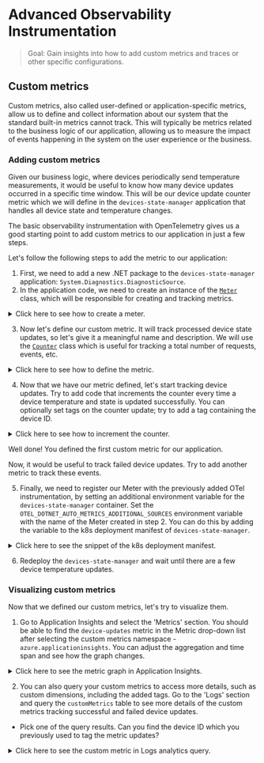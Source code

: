 # Advanced Observability Instrumentation

> Goal: Gain insights into how to add custom metrics and traces or other specific configurations.
<!-- 
1. How to add custom instrumentation
2. How to add custom traces for distributed tracing -->

## Custom metrics

Custom metrics, also called user-defined or application-specific metrics, allow us to define and collect information about our system that the standard built-in metrics cannot track.
This will typically be metrics related to the business logic of our application, allowing us to measure the impact of events happening in the system on the user experience or the business.

### Adding custom metrics

Given our business logic, where devices periodically send temperature measurements, it would be useful to know how many device updates occurred in a specific time window. This will be our device update counter metric which we will define in the `devices-state-manager` application that handles all device state and temperature changes.

The basic observability instrumentation with OpenTelemetry gives us a good starting point to add custom metrics to our application in just a few steps.

Let's follow the following steps to add the metric to our application:

1. First, we need to add a new .NET package to the `devices-state-manager` application: `System.Diagnostics.DiagnosticSource`.
2. In the application code, we need to create an instance of the [`Meter`](https://learn.microsoft.com/en-us/dotnet/api/system.diagnostics.metrics.meter?view=net-8.0) class, which will be responsible for creating and tracking metrics.

<details markdown="1">
<summary>Click here to see how to create a meter.</summary>

```csharp
using System.Diagnostics.Metrics;

namespace DevicesStateManager
{
    class EventHubReceiverService: IHostedService
    {
        // other dependencies
        // ...
        private readonly Meter _meter;

        public EventHubReceiverService(
            string? storageConnectionString,
            string? blobContainerName,
            string? eventHubsConnectionString,
            string? eventHubName,
            string? consumerGroup,
            string? baseUrl,
            ILogger<EventHubReceiverService> logger)
        {
            // Set up other dependencies
            // ...
            _meter = new Meter("DevicesStateManager");
        }
    }
}
```

</details>

3. Now let's define our custom metric. It will track processed device state updates, so let's give it a meaningful name and description. We will use the [`Counter`](https://learn.microsoft.com/en-us/dotnet/api/system.diagnostics.metrics.counter-1?view=net-7.0) class which is useful for tracking a total number of requests, events, etc.

<details markdown="1">
<summary>Click here to see how to define the metric.</summary>

```csharp
    _deviceUpdateCounter = _meter.CreateCounter<int>("device-updates", description: "Number of successful device state updates");
```

</details>

4. Now that we have our metric defined, let's start tracking device updates. Try to add code that increments the counter every time a device temperature and state is updated successfully. You can optionally set tags on the counter update; try to add a tag containing the device ID.

<details markdown="1">
<summary>Click here to see how to increment the counter.</summary>

```csharp
private async Task<HttpResponseMessage?> UpdateDeviceData(DeviceMessage deviceMessage)
{
    // Process the device update
    // ...
    if (response.IsSuccessStatusCode)
    {
        // ...
        _deviceUpdateCounter.Add(1, new KeyValuePair<string, object?>("deviceId", deviceMessage.deviceId));
    }
    else
    {
        _logger.LogWarning($"Request failed with status code {response.StatusCode}");
    }
    // ...
}
```

</details>

Well done! You defined the first custom metric for our application.

Now, it would be useful to track failed device updates. Try to add another metric to track these events.

5. Finally, we need to register our Meter with the previously added OTel instrumentation, by setting an additional environment variable for the `devices-state-manager` container.
Set the `OTEL_DOTNET_AUTO_METRICS_ADDITIONAL_SOURCES` environment variable with the name of the Meter created in step 2. You can do this by adding the variable to the k8s deployment manifest of `devices-state-manager`.

<details markdown="1">
<summary>Click here to see the snippet of the k8s deployment manifest.</summary>

```yaml
- name: OTEL_DOTNET_AUTO_METRICS_ADDITIONAL_SOURCES
  value: "<meter-name>"
```

</details>

6. Redeploy the `devices-state-manager` and wait until there are a few device temperature updates.

### Visualizing custom metrics

Now that we defined our custom metrics, let's try to visualize them.

1. Go to Application Insights and select the 'Metrics' section. You should be able to find the `device-updates` metric in the Metric drop-down list after selecting the custom metrics namespace - `azure.applicationinsights`. You can adjust the aggregation and time span and see how the graph changes.

<details markdown="1">
<summary>Click here to see the metric graph in Application Insights.</summary>

![Device updates](./custom-metrics1.png)

</details>

2. You can also query your custom metrics to access more details, such as custom dimensions, including the added tags. Go to the 'Logs' section and query the `customMetrics` table to see more details of the custom metrics tracking successful and failed device updates.

* Pick one of the query results. Can you find the device ID which you previously used to tag the metric updates?

<details markdown="1">
<summary>Click here to see the custom metric in Logs analytics query.</summary>

![Device updates](./custom-metrics2.png)

</details>
